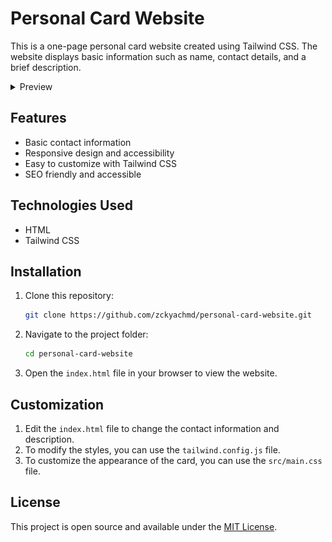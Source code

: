 # Personal Card Website

This is a one-page personal card website created using Tailwind CSS. The website displays basic information such as name, contact details, and a brief description.

<details>
  <summary>
  Preview
  </summary>
  <img src="assets/img/preview.png" alt="Preview" style="max-width: 100%; height: auto;"/>
</details>

## Features

- Basic contact information
- Responsive design and accessibility
- Easy to customize with Tailwind CSS
- SEO friendly and accessible

## Technologies Used

- HTML
- Tailwind CSS

## Installation

1. Clone this repository:
   ```bash
   git clone https://github.com/zckyachmd/personal-card-website.git
   ```
2. Navigate to the project folder:
   ```bash
   cd personal-card-website
   ```
3. Open the `index.html` file in your browser to view the website.

## Customization

1. Edit the `index.html` file to change the contact information and description.
2. To modify the styles, you can use the `tailwind.config.js` file.
3. To customize the appearance of the card, you can use the `src/main.css` file.

## License

This project is open source and available under the [MIT License](LICENSE).
